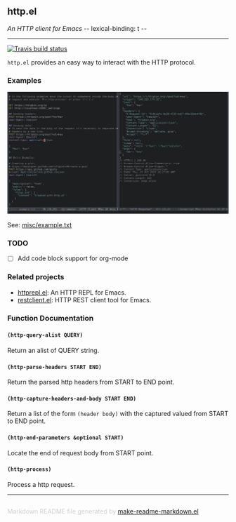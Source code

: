 ## http.el
*An HTTP client for Emacs -*- lexical-binding: t -*-*

---
[![Travis build status](https://travis-ci.org/emacs-pe/http.el.png?branch=master)](https://travis-ci.org/emacs-pe/http.el)

`http.el` provides an easy way to interact with the HTTP protocol.

### Examples

![http.el screenshot](misc/screenshot.png)

See: [misc/example.txt](misc/example.txt)

### TODO

+ [ ] Add code block support for org-mode

### Related projects

+ [httprepl.el](https://github.com/gregsexton/httprepl.el): An HTTP REPL for Emacs.
+ [restclient.el](https://github.com/pashky/restclient.el): HTTP REST client tool for Emacs.

### Function Documentation


#### `(http-query-alist QUERY)`

Return an alist of QUERY string.

#### `(http-parse-headers START END)`

Return the parsed http headers from START to END point.

#### `(http-capture-headers-and-body START END)`

Return a list of the form `(header body)` with the captured valued from START to END point.

#### `(http-end-parameters &optional START)`

Locate the end of request body from START point.

#### `(http-process)`

Process a http request.

-----
<div style="padding-top:15px;color: #d0d0d0;">
Markdown README file generated by
<a href="https://github.com/mgalgs/make-readme-markdown">make-readme-markdown.el</a>
</div>
